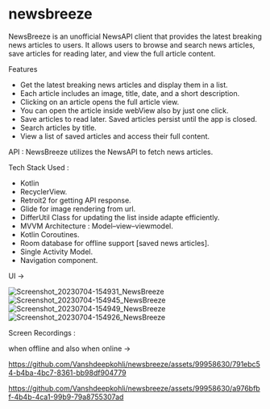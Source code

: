 
# newsbreeze

NewsBreeze is an unofficial NewsAPI client that provides the latest breaking news articles to users. It allows users to browse and search news articles, save articles for reading later, and view the full article content.

Features
- Get the latest breaking news articles and display them in a list.
- Each article includes an image, title, date, and a short description.
- Clicking on an article opens the full article view.
- You can open the article inside webView also by just one click.
- Save articles to read later. Saved articles persist until the app is closed.
- Search articles by title.
- View a list of saved articles and access their full content.

API : NewsBreeze utilizes the NewsAPI to fetch news articles.

Tech Stack Used : 
- Kotlin
- RecyclerView.
- Retroit2 for getting API response.
- Glide for image rendering from url.
- DifferUtil Class for updating the list inside adapte efficiently.
- MVVM Architecture : Model–view–viewmodel.
- Kotlin Coroutines.
- Room database for offline support [saved news articles].
- Single Activity Model.
- Navigation component.


  

UI ->

![Screenshot_20230704-154931_NewsBreeze](https://github.com/Vanshdeepkohli/newsbreeze/assets/99958630/cd5f5bb1-ab41-4f5a-b840-640fa60c4d92)
![Screenshot_20230704-154945_NewsBreeze](https://github.com/Vanshdeepkohli/newsbreeze/assets/99958630/e7d5a6d8-e343-4ffc-a1b8-0c9ddd31d3be)
![Screenshot_20230704-154949_NewsBreeze](https://github.com/Vanshdeepkohli/newsbreeze/assets/99958630/3f86b42c-cbb7-4989-b0ae-345e5c3cca9a)
![Screenshot_20230704-154926_NewsBreeze](https://github.com/Vanshdeepkohli/newsbreeze/assets/99958630/6a106d16-e6f2-4eb3-9a7f-4320835ca166)



Screen Recordings :


when offline and also when online ->

https://github.com/Vanshdeepkohli/newsbreeze/assets/99958630/791ebc54-b4ba-4bc7-8361-bb98df904779


https://github.com/Vanshdeepkohli/newsbreeze/assets/99958630/a976bfbf-4b4b-4ca1-99b9-79a8755307ad













